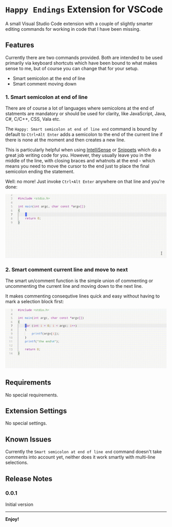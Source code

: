 # `Happy Endings` Extension for VSCode

A small Visual Studio Code extension with a couple of slightly smarter editing commands for working in code that I have been missing.

## Features

Currently there are two commands provided. Both are intended to be used primarily via keyboard shortcuts which have been bound to what makes sense to me, but of course you can change that for your setup.

* Smart semicolon at the end of line
* Smart comment moving down

### 1. Smart semicolon at end of line

There are of course a lot of languages where semicolons at the end of statments are mandatory or should be used for clarity, like JavaScript, Java, C#, C/C++, CSS, Vala etc.

The `Happy: Smart semicolon at end of line end` command is bound by default to `Ctrl+Alt Enter` adds a semicolon to the end of the current line if there is none at the moment and then creates a new line.

This is particularly helpful when using [IntelliSense](https://code.visualstudio.com/docs/editor/intellisense) or [Snippets](https://code.visualstudio.com/docs/editor/userdefinedsnippets) which do a great job writing code for you. However, they usually leave you in the middle of the line, with closing braces and whatnots at the end - which means you need to move the cursor to the end just to place the final semicolon ending the statement.

Well: no more! Just invoke `Ctrl+Alt Enter` anywhere on that line and you're done:

![smart semicolon](screenshots/smart-semicolon.gif)

### 2. Smart comment current line and move to next

The smart un/comment function is the simple union of commenting or uncommenting the current line and moving down to the next line. 

It makes commenting consequtive lines quick and easy without having to mark a selection block first:

![smart comment](screenshots/smart-comment.gif)


## Requirements

No special requirements.

## Extension Settings

No special settings.

## Known Issues

Currently the `Smart semicolon at end of line end` command doesn't take comments into account yet, neither does it work smartly with multi-line selections.

## Release Notes

### 0.0.1

Initial version

-----------------------------------------------------------------------------------------------------------


**Enjoy!**
